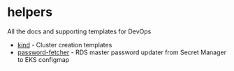 # helpers
All the docs and supporting templates for DevOps 

- [kind](kind/) - Cluster creation templates 
- [password-fetcher](password-fetcher/) -  RDS master password updater from Secret Manager to EKS configmap 


